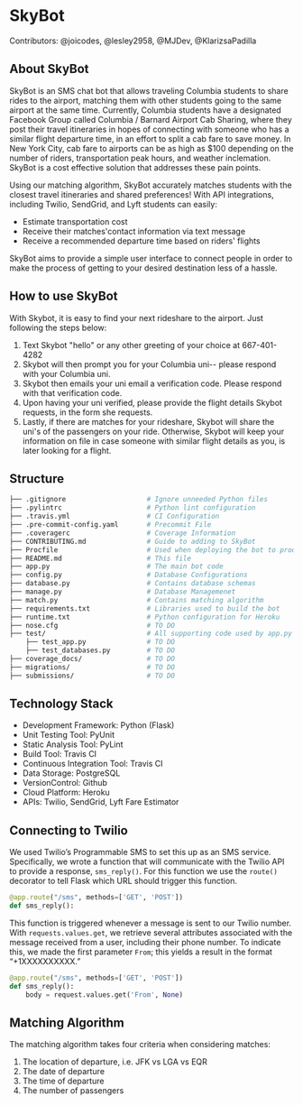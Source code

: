 # SkyBot

Contributors: @joicodes, @lesley2958, @MJDev, @KlarizsaPadilla

## About SkyBot

SkyBot is an SMS chat bot that allows traveling Columbia students to share rides to the airport, matching them with other students going to the same airport at the same time. Currently, Columbia students have a designated Facebook Group called Columbia / Barnard Airport Cab Sharing, where they post their travel itineraries in hopes of connecting  with someone who has a similar flight departure time, in an effort to split a cab fare to save money. In New York City, cab fare to airports can be as high as $100 depending on the number of riders, transportation peak hours, and weather inclemation. SkyBot is a cost effective solution that addresses these pain points.

Using our matching algorithm, SkyBot accurately matches students with the closest travel itineraries and shared preferences! With API integrations, including Twilio, SendGrid, and Lyft students can easily:

- Estimate transportation cost
- Receive their matches'contact information via text message
- Receive a recommended departure time based on riders' flights

SkyBot aims to provide a simple user interface to connect people in order to make the process of getting to your desired destination less of a hassle.

## How to use SkyBot

With Skybot, it is easy to find your next rideshare to the airport. Just following the steps below:
1. Text Skybot "hello" or any other greeting of your choice at 667-401-4282
2. Skybot will then prompt you for your Columbia uni-- please respond with your Columbia uni.
3. Skybot then emails your uni email a verification code. Please respond with that verification code.
4. Upon having your uni verified, please provide the flight details Skybot requests, in the form she requests.
5. Lastly, if there are matches for your rideshare, Skybot will share the uni's of the passengers on your ride. Otherwise, Skybot will keep your information on file in case someone with similar flight details as you, is later looking for a flight.

## Structure

```bash
├── .gitignore                    # Ignore unneeded Python files
├── .pylintrc                     # Python lint configuration
├── .travis.yml                   # CI Configuration
├── .pre-commit-config.yaml       # Precommit File
├── .coveragerc                   # Coverage Information
├── CONTRIBUTING.md               # Guide to adding to SkyBot
├── Procfile                      # Used when deploying the bot to production
├── README.md                     # This file
├── app.py                        # The main bot code
├── config.py                     # Database Configurations
├── database.py                   # Contains database schemas
├── manage.py                     # Database Managemenet
├── match.py                      # Contains matching algorithm
├── requirements.txt              # Libraries used to build the bot
├── runtime.txt                   # Python configuration for Heroku
├── nose.cfg             		  # TO DO
├── test/                         # All supporting code used by app.py
    ├── test_app.py               # TO DO
    ├── test_databases.py         # TO DO
├── coverage_docs/				  # TO DO
├── migrations/		     		  # TO DO
├── submissions/				  # TO DO
```

## Technology Stack

- Development Framework: Python (Flask)
- Unit Testing Tool: PyUnit
- Static Analysis Tool: PyLint
- Build Tool: Travis CI
- Continuous Integration Tool: Travis CI
- Data Storage: PostgreSQL
- VersionControl: Github
- Cloud Platform: Heroku
- APIs: Twilio, SendGrid, Lyft Fare Estimator


## Connecting to Twilio

We used Twilio’s Programmable SMS to set this up as an SMS service. Specifically, we wrote a function that will communicate with the Twilio API to provide a response, `sms_reply()`. For this function we use the `route()` decorator to tell Flask which URL should trigger this function.

``` python
@app.route("/sms", methods=['GET', 'POST'])
def sms_reply():
```

This function is triggered whenever a message is sent to our Twilio number. With `requests.values.get`, we retrieve several attributes associated with the message received from a user, including their phone number. To indicate this, we made the first parameter `From`; this yields a result in the format “+1XXXXXXXXXX.”

``` python
@app.route("/sms", methods=['GET', 'POST'])
def sms_reply():
    body = request.values.get('From', None)
```


## Matching Algorithm

The matching algorithm takes four criteria when considering matches: 

1. The location of departure, i.e. JFK vs LGA vs EQR
2. The date of departure
3. The time of departure
4. The number of passengers
